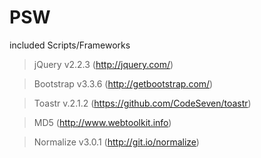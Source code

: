# PSW

included Scripts/Frameworks
> jQuery v2.2.3 (http://jquery.com/)

> Bootstrap v3.3.6 (http://getbootstrap.com/)

> Toastr v.2.1.2 (https://github.com/CodeSeven/toastr)

> MD5 (http://www.webtoolkit.info)

> Normalize v3.0.1 (http://git.io/normalize)

